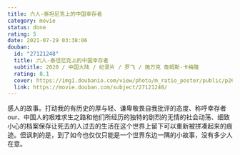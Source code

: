 ```yaml
---
title: 六人-泰坦尼克上的中国幸存者
category: movie
status: done
rating: 5
date: 2021-07-29 03:38:06
douban:
  id: "27121248"
  title: 六人-泰坦尼克上的中国幸存者
  subtitle: 2020 / 中国大陆 / 纪录片 / 罗飞 / 施万克 詹姆斯·卡梅隆
  rating: 8.1
  cover: https://img1.doubanio.com/view/photo/m_ratio_poster/public/p2635676317.jpg
  link: https://movie.douban.com/subject/27121248/
---
```


感人的故事。打动我的有历史的厚与轻、谦卑敬畏自我批评的态度、称呼幸存者our、中国人的艰难求生之路和他们所经历的独特的剧烈的无情的社会动荡、细致小心的档案保存让死去的人过去的生活在这个世界上留下可以重新被拼凑起来的痕迹。但讽刺的是，到了如今也仅仅只能是一个世界东边一隅的小故事，没有多少人在意。